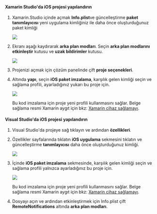 #### <a name="configure-the-ios-project-in-xamarin-studio"></a>Xamarin Studio'da iOS projesi yapılandırın
1. Xamarin.Studio içinde açmak **Info.plist**ve güncelleştirme **paket tanımlayıcısı** yeni uygulama kimliğiniz ile daha önce oluşturduğunuz paket kimliği

    ![](./media/app-service-mobile-xamarin-ios-configure-project/mobile-services-ios-push-21.png)
2. Ekranı aşağı kaydırarak **arka plan modları**. Seçin **arka plan modlarını etkinleştir** kutusu ve **uzak bildirimler** kutusu.

    ![](./media/app-service-mobile-xamarin-ios-configure-project/mobile-services-ios-push-22.png)
3. Projenizi açmak için çözüm panelinde çift **proje seçenekleri**.
4. Altında **yapı**, seçin **iOS paket imzalama**, karşılık gelen kimliği seçin ve sağlama profili, ayarladığınız yukarı bu proje için.

   ![](./media/app-service-mobile-xamarin-ios-configure-project/mobile-services-ios-push-20.png)

   Bu kod imzalama için proje yeni profili kullanmasını sağlar. Belge sağlama resmi Xamarin aygıt için bkz: [Xamarin cihaz sağlamayı].

#### <a name="configure-the-ios-project-in-visual-studio"></a>Visual Studio'da iOS projesi yapılandırın
1. Visual Studio'da projeye sağ tıklayın ve ardından **özellikleri**.
2. Özellikler sayfalarında tıklatın **iOS uygulama** sekmesini tıklatın ve güncelleştirme **tanımlayıcısı** daha önce oluşturduğunuz kimliği.

    ![](./media/app-service-mobile-xamarin-ios-configure-project/mobile-services-ios-push-23.png)
3. İçinde **iOS paket imzalama** sekmesinde, karşılık gelen kimliği seçin ve sağlama profili yalnızca ayarladığınız bu proje için.

    ![](./media/app-service-mobile-xamarin-ios-configure-project/mobile-services-ios-push-24.png)

    Bu kod imzalama için proje yeni profili kullanmasını sağlar. Belge sağlama resmi Xamarin aygıt için bkz: [Xamarin cihaz sağlamayı].
4. Dosyayı açın ve ardından etkinleştirmek için Info.plist çift **RemoteNotifications** altında **arka plan modları**.

[Xamarin cihaz sağlamayı]: http://developer.xamarin.com/guides/ios/getting_started/installation/device_provisioning/
